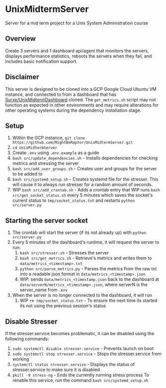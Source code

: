 # UnixMidtermServer
Server for a mid term project for a Unix System Administration course

## Overview
Create 3 servers and 1 dashboard api/agent that monitors the servers, displays performance statistics, reboots the servers when they fail, and includes basic notification support.

## Disclaimer
This server is designed to be cloned into a GCP Google Cloud Ubuntu VM instance, and connected to from a dashboard that has [Surxe/UnixMidtermDashboard](https://github.com/Surxe/UnixMidtermDashboard.git) cloned. The `get_metrics.sh` script may not function as expected in other environments and may require alterations for other operating systems during the dependency installation stage.

## Setup
1. Within the GCP instance, `git clone https://github.com/MightBeRaptor/UnixMidtermServer.git`
2. `cd UnixMidtermServer`
3. Create `.env` using `.env.example` as a guide
4. `bash src/update_dependencies.sh` - Installs dependencies for checking metrics and stressing the server
5. `bash src/add_user_groups.sh` - Creates user and groups for the server to be added to
6. `bash src/systemd_setup.sh` - Creates systemd file for the stresser. This will cause it to always run stresser for a random amount of seconds.
7. WIP `bash src/add_crontab.sh` - Adds a crontab entry that WIP runs `bash src/get_socket_status.sh` every 5 minutes which saves the socket's current status to `tmp/socket_status.txt` and restarts `python src/server.py`

## Starting the server socket
1. The crontab will start the server (if its not already up) with `python src/server.py`    
2. Every 5 minutes of the dashboard's runtime, it will request the server to run:
    1. `bash src/stresser.sh` - Stresses the server
    2. `bash src/get_metrics.sh` - Retrieve's metrics and writes them to `data/metrics_<timestamp>.txt`
    3. `python src/parse_metrics.py` - Parses the metrics from the raw txt into a readable json format in `data/metrics_<timestamp>.json`
    4. WIP: sends `data/metrics_<timestamp.json` back to the dashboard at `data/serverN/metrics_<timestamp>.json`, where serverN is the server_name from `.env`
3. When the server is no longer connected to the dashboard, it will run
    1. WIP `rm tmp/socket_status.txt` - To ensure the next time its started its not using the previous session's status


## Disable Stresser
If the stresser.service becomes problematic, it can be disabled using the following commands:
1. `sudo systemctl disable stresser.service` - Prevents launch on boot
2. `sudo systemctl stop stresser.service` - Stops the stresser.service from working
3. `systemctl status stresser.service` - Displays the status of stresser.service to make sure it is disabled
4. `pkill -9 stress-ng` - Ends the currently running stress process
To renable this service, run the command `bash src/systemd_setup.sh`